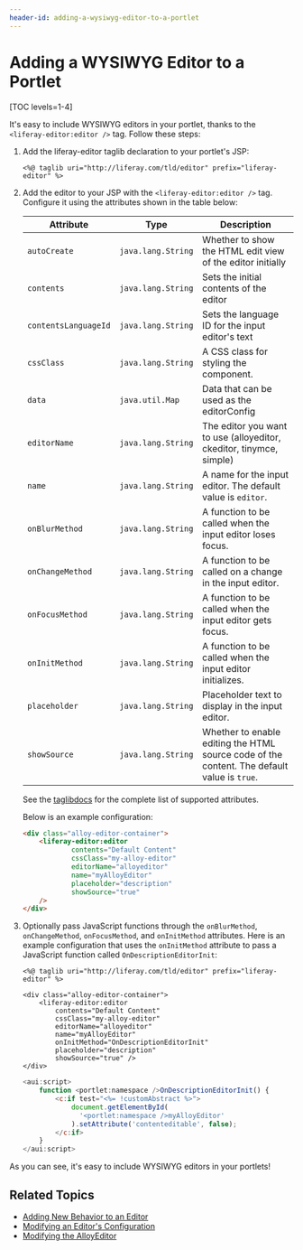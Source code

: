 ```yaml
---
header-id: adding-a-wysiwyg-editor-to-a-portlet
---
```


# Adding a WYSIWYG Editor to a Portlet

[TOC levels=1-4]

It's easy to include WYSIWYG editors in your portlet, thanks to the 
`<liferay-editor:editor />` tag. Follow these steps:

1.  Add the liferay-editor taglib declaration to your portlet's JSP:

    ```markup
    <%@ taglib uri="http://liferay.com/tld/editor" prefix="liferay-editor" %>
    ```

2.  Add the editor to your JSP with the `<liferay-editor:editor />` tag. 
    Configure it using the attributes shown in the table below:
    
    | Attribute | Type | Description |
    | --- | --- | --- |
    | `autoCreate` | `java.lang.String` | Whether to show the HTML edit view of the editor initially |
    | `contents` | `java.lang.String` | Sets the initial contents of the editor |
    | `contentsLanguageId` | `java.lang.String` | Sets the language ID for the input editor's text |
    | `cssClass` | `java.lang.String` | A CSS class for styling the component. |
    | `data` | `java.util.Map` | Data that can be used as the editorConfig |
    | `editorName` | `java.lang.String` | The editor you want to use (alloyeditor, ckeditor, tinymce, simple) |
    | `name` | `java.lang.String` | A name for the input editor. The default value is `editor`. |
    | `onBlurMethod` | `java.lang.String` | A function to be called when the input editor loses focus. |
    | `onChangeMethod` | `java.lang.String` | A function to be called on a change in the input editor. |
    | `onFocusMethod` | `java.lang.String` | A function to be called when the input editor gets focus. |
    | `onInitMethod` | `java.lang.String` | A function to be called when the input editor initializes. |
    | `placeholder` | `java.lang.String` | Placeholder text to display in the input editor. |
    | `showSource` | `java.lang.String` | Whether to enable editing the HTML source code of the content. The default value  is `true`. |
    
    See the [taglibdocs](@app-ref@/frontend-editor/latest/taglibdocs/liferay-editor/editor.html) 
    for the complete list of supported attributes. 

    Below is an example configuration:

    ```html    
    <div class="alloy-editor-container">
        <liferay-editor:editor
        		contents="Default Content"
        		cssClass="my-alloy-editor"
        		editorName="alloyeditor"
        		name="myAlloyEditor"
        		placeholder="description"
        		showSource="true" 
        /> 
    </div>
    ```

3.  Optionally pass JavaScript functions through the `onBlurMethod`, 
    `onChangeMethod`, `onFocusMethod`, and `onInitMethod` attributes. Here is an 
    example configuration that uses the `onInitMethod` attribute to pass a 
    JavaScript function called `OnDescriptionEditorInit`:

    ```markup
    <%@ taglib uri="http://liferay.com/tld/editor" prefix="liferay-editor" %>

    <div class="alloy-editor-container">
        <liferay-editor:editor
            contents="Default Content"
            cssClass="my-alloy-editor"
            editorName="alloyeditor"
            name="myAlloyEditor"
            onInitMethod="OnDescriptionEditorInit"
            placeholder="description"
            showSource="true" />
    </div>
    ```

    ```javascript 
    <aui:script>
        function <portlet:namespace />OnDescriptionEditorInit() {
            <c:if test="<%= !customAbstract %>">
                document.getElementById(
                  '<portlet:namespace />myAlloyEditor'
                ).setAttribute('contenteditable', false);
            </c:if>
        }
    </aui:script>
    ```

As you can see, it's easy to include WYSIWYG editors in your portlets! 

## Related Topics

- [Adding New Behavior to an Editor](/docs/7-2/frameworks/-/knowledge_base/f/adding-new-behavior-to-an-editor)
- [Modifying an Editor's Configuration](/docs/7-2/frameworks/-/knowledge_base/f/modifying-an-editors-configuration)
- [Modifying the AlloyEditor](/docs/7-2/frameworks/-/knowledge_base/f/alloyeditor)
